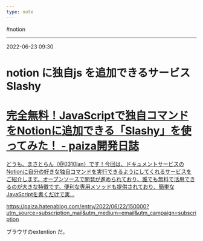 ```yaml
---
type: note
---
```


#notion 

---
2022-06-23  09:30

# notion に独自js を追加できるサービス Slashy


<div class="rich-link-card-container"><a class="rich-link-card" href="https://paiza.hatenablog.com/entry/2022/06/22/150000?utm_source=subscription_mail&utm_medium=email&utm_campaign=subscription" target="_blank">
	<div class="rich-link-image-container">
		<div class="rich-link-image" style="background-image: url('https://hatenablog-parts.com/embed?url=https%3A%2F%2Fpaiza.hatenablog.com%2Fentry%2F2022%2F06%2F22%2F150000')">
	</div>
	</div>
	<div class="rich-link-card-text">
		<h1 class="rich-link-card-title">完全無料！JavaScriptで独自コマンドをNotionに追加できる「Slashy」を使ってみた！ - paiza開発日誌</h1>
		<p class="rich-link-card-description">
		どうも、まさとらん（@0310lan）です！今回は、ドキュメントサービスのNotionに自分の好きな独自コマンドを実行できるようにしてくれるサービスをご紹介します。オープンソースで開発が進められており、誰でも無料で活用できるのが大きな特徴です。便利な専用メソッドも提供されており、簡単なJavaScriptを書くだけで実…
		</p>
		<p class="rich-link-href">
		https://paiza.hatenablog.com/entry/2022/06/22/150000?utm_source=subscription_mail&utm_medium=email&utm_campaign=subscription
		</p>
	</div>
</a></div>


ブラウザのextention だ。

